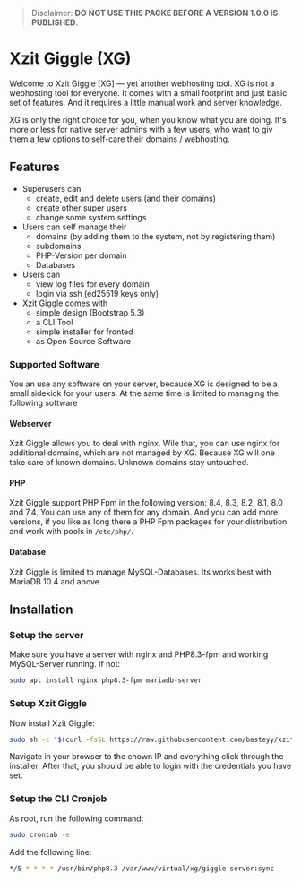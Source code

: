 >
> Disclaimer: **DO NOT USE THIS PACKE BEFORE A VERSION 1.0.0 IS PUBLISHED**.
>

# Xzit Giggle (XG)

Welcome to Xzit Giggle [XG] — yet another webhosting tool. XG is not a webhosting tool for everyone. It comes with a small footprint and just basic set of features. 
And it requires a little manual work and server knowledge. 

XG is only the right choice for you, when you know what you are doing. It's more or less for native server admins with a few users, who want to giv them a few options to 
self-care their domains / webhosting.

## Features

* Superusers can
  * create, edit and delete users (and their domains)
  * create other super users
  * change some system settings
* Users can self manage their
  * domains (by adding them to the system, not by registering them)
  * subdomains
  * PHP-Version per domain
  * Databases
* Users can
  * view log files for every domain
  * login via ssh (ed25519 keys only)
* Xzit Giggle comes with
  * simple design (Bootstrap 5.3)
  * a CLI Tool
  * simple installer for fronted
  * as Open Source Software

### Supported Software

You an use any software on your server, because XG is designed to be a small sidekick for your users. At the same time is limited to managing the following software

#### Webserver

Xzit Giggle allows you to deal with nginx. Wile that, you can use nginx for additional domains, which are not managed by XG. Because XG will one take care of known domains. 
Unknown domains stay untouched.

#### PHP

Xzit Giggle support PHP Fpm in the following version: 8.4, 8.3, 8.2, 8.1, 8.0 and 7.4. You can use any of them for any domain. And you can add more versions, if you like as 
long there a PHP Fpm packages for your distribution and work with pools in <code>/etc/php/</code>.

#### Database

Xzit Giggle is limited to manage MySQL-Databases. Its works best with MariaDB 10.4 and above.


## Installation

### Setup the server

Make sure you have a server with nginx and PHP8.3-fpm and working MySQL-Server running. If not:

```bash
sudo apt install nginx php8.3-fpm mariadb-server
```

### Setup Xzit Giggle

Now install Xzit Giggle:

```bash
sudo sh -c "$(curl -fsSL https://raw.githubusercontent.com/basteyy/xzit-giggle/install.sh)"
```

Navigate in your browser to the chown IP and everything click through the installer. After that, you should be able to login with the credentials you have set.

### Setup the CLI Cronjob

As root, run the following command:

```bash
sudo crontab -e
```

Add the following line:

```bash
*/5 * * * * /usr/bin/php8.3 /var/www/virtual/xg/giggle server:sync
```